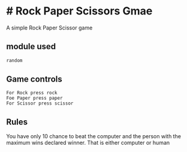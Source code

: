 # # Rock Paper Scissors Gmae

A simple Rock Paper Scissor game 

## module used
```bash
random
```

## Game controls

```
For Rock press rock
Foe Paper press paper
For Scissor press scissor
```

## Rules
You have only 10 chance to beat the computer and the person with the maximum wins declared winner.
That is either computer or human
